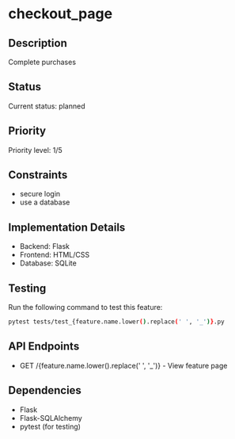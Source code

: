 # checkout_page

## Description
Complete purchases

## Status
Current status: planned

## Priority
Priority level: 1/5

## Constraints
- secure login
- use a database

## Implementation Details
- Backend: Flask
- Frontend: HTML/CSS
- Database: SQLite

## Testing
Run the following command to test this feature:
```bash
pytest tests/test_{feature.name.lower().replace(' ', '_')}.py
```

## API Endpoints
- GET /{feature.name.lower().replace(' ', '_')} - View feature page

## Dependencies
- Flask
- Flask-SQLAlchemy
- pytest (for testing)
